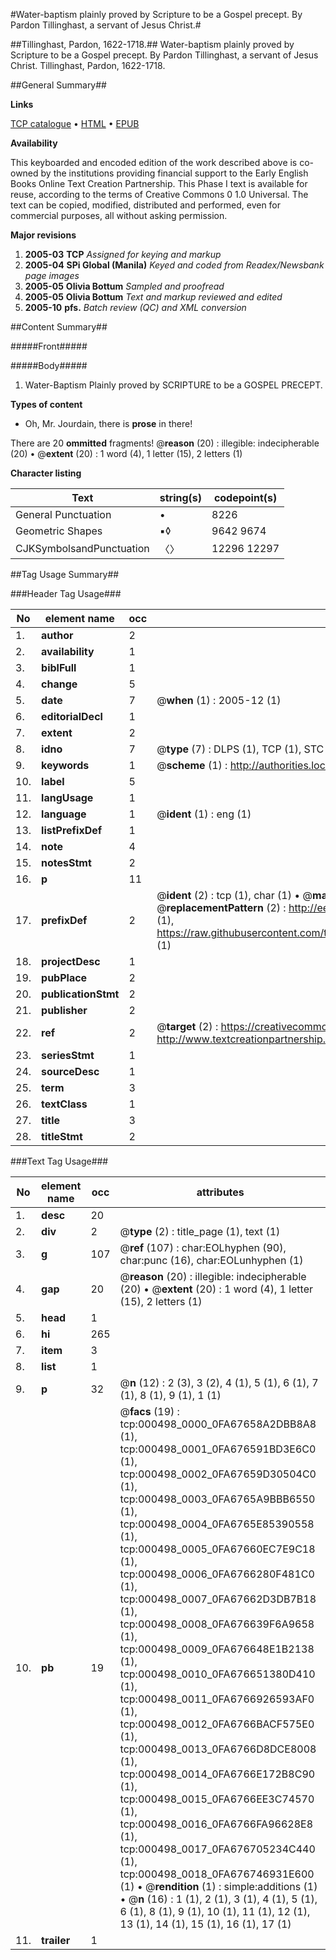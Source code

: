 #Water-baptism plainly proved by Scripture to be a Gospel precept. By Pardon Tillinghast, a servant of Jesus Christ.#

##Tillinghast, Pardon, 1622-1718.##
Water-baptism plainly proved by Scripture to be a Gospel precept. By Pardon Tillinghast, a servant of Jesus Christ.
Tillinghast, Pardon, 1622-1718.

##General Summary##

**Links**

[TCP catalogue](http://www.ota.ox.ac.uk/tcp/)  • 
[HTML](http://tei.it.ox.ac.uk/tcp/Texts-HTML/free/N00/N00402.html)  • 
[EPUB](http://tei.it.ox.ac.uk/tcp/Texts-EPUB/free/N00/N00402.epub)

**Availability**

This keyboarded and encoded edition of the
	       work described above is co-owned by the institutions
	       providing financial support to the Early English Books
	       Online Text Creation Partnership. This Phase I text is
	       available for reuse, according to the terms of Creative
	       Commons 0 1.0 Universal. The text can be copied,
	       modified, distributed and performed, even for
	       commercial purposes, all without asking permission.

**Major revisions**

1. __2005-03__ __TCP__ *Assigned for keying and markup*
1. __2005-04__ __SPi Global (Manila)__ *Keyed and coded from Readex/Newsbank page images*
1. __2005-05__ __Olivia Bottum__ *Sampled and proofread*
1. __2005-05__ __Olivia Bottum__ *Text and markup reviewed and edited*
1. __2005-10__ __pfs.__ *Batch review (QC) and XML conversion*

##Content Summary##

#####Front#####

#####Body#####

1. Water-Baptism Plainly proved by SCRIPTURE to be a GOSPEL PRECEPT.

**Types of content**

  * Oh, Mr. Jourdain, there is **prose** in there!

There are 20 **ommitted** fragments! 
 @__reason__ (20) : illegible: indecipherable (20)  •  @__extent__ (20) : 1 word (4), 1 letter (15), 2 letters (1)

**Character listing**


|Text|string(s)|codepoint(s)|
|---|---|---|
|General Punctuation|•|8226|
|Geometric Shapes|▪◊|9642 9674|
|CJKSymbolsandPunctuation|〈〉|12296 12297|

##Tag Usage Summary##

###Header Tag Usage###

|No|element name|occ|attributes|
|---|---|---|---|
|1.|__author__|2||
|2.|__availability__|1||
|3.|__biblFull__|1||
|4.|__change__|5||
|5.|__date__|7| @__when__ (1) : 2005-12 (1)|
|6.|__editorialDecl__|1||
|7.|__extent__|2||
|8.|__idno__|7| @__type__ (7) : DLPS (1), TCP (1), STC (2), NOTIS (1), IMAGE-SET (1), EVANS-CITATION (1)|
|9.|__keywords__|1| @__scheme__ (1) : http://authorities.loc.gov/ (1)|
|10.|__label__|5||
|11.|__langUsage__|1||
|12.|__language__|1| @__ident__ (1) : eng (1)|
|13.|__listPrefixDef__|1||
|14.|__note__|4||
|15.|__notesStmt__|2||
|16.|__p__|11||
|17.|__prefixDef__|2| @__ident__ (2) : tcp (1), char (1)  •  @__matchPattern__ (2) : ([0-9\-]+):([0-9IVX]+) (1), (.+) (1)  •  @__replacementPattern__ (2) : http://eebo.chadwyck.com/downloadtiff?vid=$1&page=$2 (1), https://raw.githubusercontent.com/textcreationpartnership/Texts/master/tcpchars.xml#$1 (1)|
|18.|__projectDesc__|1||
|19.|__pubPlace__|2||
|20.|__publicationStmt__|2||
|21.|__publisher__|2||
|22.|__ref__|2| @__target__ (2) : https://creativecommons.org/publicdomain/zero/1.0/ (1), http://www.textcreationpartnership.org/docs/. (1)|
|23.|__seriesStmt__|1||
|24.|__sourceDesc__|1||
|25.|__term__|3||
|26.|__textClass__|1||
|27.|__title__|3||
|28.|__titleStmt__|2||


###Text Tag Usage###

|No|element name|occ|attributes|
|---|---|---|---|
|1.|__desc__|20||
|2.|__div__|2| @__type__ (2) : title_page (1), text (1)|
|3.|__g__|107| @__ref__ (107) : char:EOLhyphen (90), char:punc (16), char:EOLunhyphen (1)|
|4.|__gap__|20| @__reason__ (20) : illegible: indecipherable (20)  •  @__extent__ (20) : 1 word (4), 1 letter (15), 2 letters (1)|
|5.|__head__|1||
|6.|__hi__|265||
|7.|__item__|3||
|8.|__list__|1||
|9.|__p__|32| @__n__ (12) : 2 (3), 3 (2), 4 (1), 5 (1), 6 (1), 7 (1), 8 (1), 9 (1), 1 (1)|
|10.|__pb__|19| @__facs__ (19) : tcp:000498_0000_0FA67658A2DBB8A8 (1), tcp:000498_0001_0FA676591BD3E6C0 (1), tcp:000498_0002_0FA67659D30504C0 (1), tcp:000498_0003_0FA6765A9BBB6550 (1), tcp:000498_0004_0FA6765E85390558 (1), tcp:000498_0005_0FA67660EC7E9C18 (1), tcp:000498_0006_0FA6766280F481C0 (1), tcp:000498_0007_0FA67662D3DB7B18 (1), tcp:000498_0008_0FA676639F6A9658 (1), tcp:000498_0009_0FA676648E1B2138 (1), tcp:000498_0010_0FA676651380D410 (1), tcp:000498_0011_0FA6766926593AF0 (1), tcp:000498_0012_0FA6766BACF575E0 (1), tcp:000498_0013_0FA6766D8DCE8008 (1), tcp:000498_0014_0FA6766E172B8C90 (1), tcp:000498_0015_0FA6766EE3C74570 (1), tcp:000498_0016_0FA6766FA96628E8 (1), tcp:000498_0017_0FA676705234C440 (1), tcp:000498_0018_0FA676746931E600 (1)  •  @__rendition__ (1) : simple:additions (1)  •  @__n__ (16) : 1 (1), 2 (1), 3 (1), 4 (1), 5 (1), 6 (1), 8 (1), 9 (1), 10 (1), 11 (1), 12 (1), 13 (1), 14 (1), 15 (1), 16 (1), 17 (1)|
|11.|__trailer__|1||
